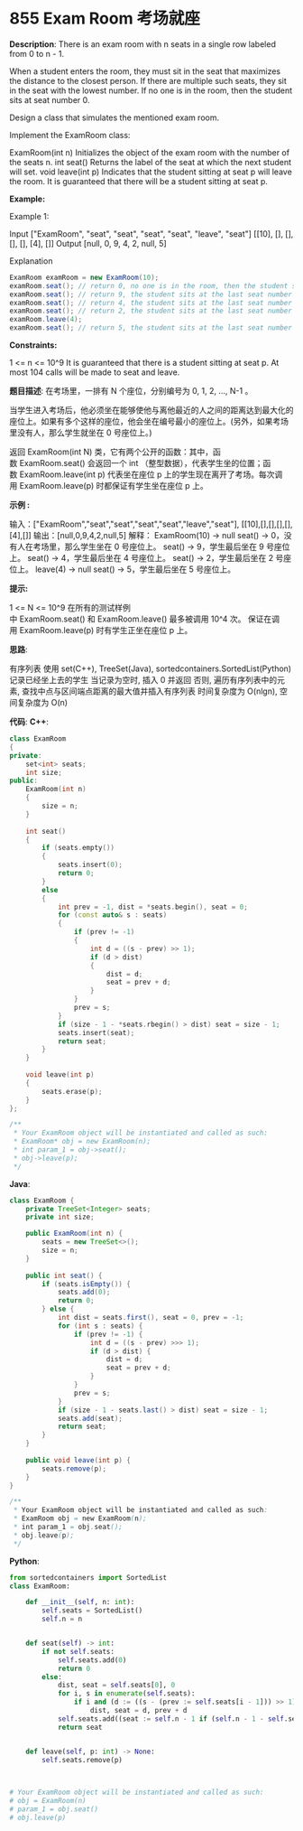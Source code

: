 # 855 Exam Room 考场就座

__Description__:
There is an exam room with n seats in a single row labeled from 0 to n - 1.

When a student enters the room, they must sit in the seat that maximizes the distance to the closest person. If there are multiple such seats, they sit in the seat with the lowest number. If no one is in the room, then the student sits at seat number 0.

Design a class that simulates the mentioned exam room.

Implement the ExamRoom class:

ExamRoom(int n) Initializes the object of the exam room with the number of the seats n.
int seat() Returns the label of the seat at which the next student will set.
void leave(int p) Indicates that the student sitting at seat p will leave the room. It is guaranteed that there will be a student sitting at seat p.

__Example:__

Example 1:

Input
["ExamRoom", "seat", "seat", "seat", "seat", "leave", "seat"]
[[10], [], [], [], [], [4], []]
Output
[null, 0, 9, 4, 2, null, 5]

Explanation

```Java
ExamRoom examRoom = new ExamRoom(10);
examRoom.seat(); // return 0, no one is in the room, then the student sits at seat number 0.
examRoom.seat(); // return 9, the student sits at the last seat number 9.
examRoom.seat(); // return 4, the student sits at the last seat number 4.
examRoom.seat(); // return 2, the student sits at the last seat number 2.
examRoom.leave(4);
examRoom.seat(); // return 5, the student sits at the last seat number 5.
```

__Constraints:__

1 <= n <= 10^9
It is guaranteed that there is a student sitting at seat p.
At most 104 calls will be made to seat and leave.

__题目描述__:
在考场里，一排有 N 个座位，分别编号为 0, 1, 2, ..., N-1 。

当学生进入考场后，他必须坐在能够使他与离他最近的人之间的距离达到最大化的座位上。如果有多个这样的座位，他会坐在编号最小的座位上。(另外，如果考场里没有人，那么学生就坐在 0 号座位上。)

返回 ExamRoom(int N) 类，它有两个公开的函数：其中，函数 ExamRoom.seat() 会返回一个 int （整型数据），代表学生坐的位置；函数 ExamRoom.leave(int p) 代表坐在座位 p 上的学生现在离开了考场。每次调用 ExamRoom.leave(p) 时都保证有学生坐在座位 p 上。

__示例 :__

输入：["ExamRoom","seat","seat","seat","seat","leave","seat"], [[10],[],[],[],[],[4],[]]
输出：[null,0,9,4,2,null,5]
解释：
ExamRoom(10) -> null
seat() -> 0，没有人在考场里，那么学生坐在 0 号座位上。
seat() -> 9，学生最后坐在 9 号座位上。
seat() -> 4，学生最后坐在 4 号座位上。
seat() -> 2，学生最后坐在 2 号座位上。
leave(4) -> null
seat() -> 5，学生最后坐在 5 号座位上。

__提示:__

1 <= N <= 10^9
在所有的测试样例中 ExamRoom.seat() 和 ExamRoom.leave() 最多被调用 10^4 次。
保证在调用 ExamRoom.leave(p) 时有学生正坐在座位 p 上。

__思路__:

有序列表
使用 set(C++), TreeSet(Java), sortedcontainers.SortedList(Python) 记录已经坐上去的学生
当记录为空时, 插入 0 并返回
否则, 遍历有序列表中的元素, 查找中点与区间端点距离的最大值并插入有序列表
时间复杂度为 O(nlgn), 空间复杂度为 O(n)

__代码__:
__C++__:

```C++
class ExamRoom 
{
private:
    set<int> seats;
    int size;
public:
    ExamRoom(int n)
    {
        size = n;
    }
    
    int seat() 
    {
        if (seats.empty())
        {
            seats.insert(0);
            return 0;
        }
        else
        {
            int prev = -1, dist = *seats.begin(), seat = 0;
            for (const auto& s : seats)
            {
                if (prev != -1)
                {
                    int d = ((s - prev) >> 1);
                    if (d > dist)
                    {
                        dist = d;
                        seat = prev + d;
                    }
                }
                prev = s;
            }
            if (size - 1 - *seats.rbegin() > dist) seat = size - 1;
            seats.insert(seat);
            return seat;
        }
    }
    
    void leave(int p) 
    {
        seats.erase(p);
    }
};

/**
 * Your ExamRoom object will be instantiated and called as such:
 * ExamRoom* obj = new ExamRoom(n);
 * int param_1 = obj->seat();
 * obj->leave(p);
 */
```

__Java__:

```Java
class ExamRoom {
    private TreeSet<Integer> seats;
    private int size;

    public ExamRoom(int n) {
        seats = new TreeSet<>();
        size = n;
    }
    
    public int seat() {
        if (seats.isEmpty()) {
            seats.add(0);
            return 0;
        } else {
            int dist = seats.first(), seat = 0, prev = -1;
            for (int s : seats) {
                if (prev != -1) {
                    int d = ((s - prev) >>> 1);
                    if (d > dist) {
                        dist = d;
                        seat = prev + d;
                    }
                }
                prev = s;
            }
            if (size - 1 - seats.last() > dist) seat = size - 1;
            seats.add(seat);
            return seat;
        }
    }
    
    public void leave(int p) {
        seats.remove(p);
    }
}

/**
 * Your ExamRoom object will be instantiated and called as such:
 * ExamRoom obj = new ExamRoom(n);
 * int param_1 = obj.seat();
 * obj.leave(p);
 */
```

__Python__:

```Python
from sortedcontainers import SortedList
class ExamRoom:

    def __init__(self, n: int):
        self.seats = SortedList()
        self.n = n


    def seat(self) -> int:
        if not self.seats:
            self.seats.add(0)
            return 0
        else:
            dist, seat = self.seats[0], 0
            for i, s in enumerate(self.seats):
                if i and (d := ((s - (prev := self.seats[i - 1])) >> 1)) > dist:
                    dist, seat = d, prev + d
            self.seats.add((seat := self.n - 1 if (self.n - 1 - self.seats[-1]) > dist else seat))
            return seat        


    def leave(self, p: int) -> None:
        self.seats.remove(p)
        


# Your ExamRoom object will be instantiated and called as such:
# obj = ExamRoom(n)
# param_1 = obj.seat()
# obj.leave(p)
```
